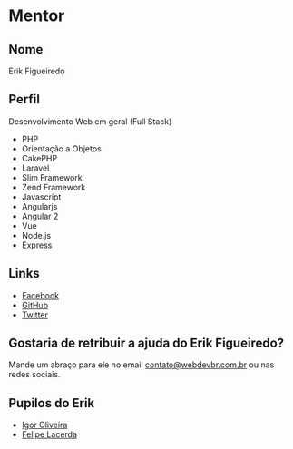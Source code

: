 # Mentor

## Nome

Erik Figueiredo

## Perfil

Desenvolvimento Web em geral (Full Stack)

* PHP
* Orientação a Objetos
* CakePHP
* Laravel
* Slim Framework
* Zend Framework
* Javascript
* Angularjs
* Angular 2
* Vue
* Node.js
* Express

## Links

* [Facebook](https://www.facebook.com/erikfigueiredods)
* [GitHub](https://github.com/erikfig)
* [Twitter](https://twitter.com/erikfig)

## Gostaria de retribuir a ajuda do Erik Figueiredo?

Mande um abraço para ele no email contato@webdevbr.com.br ou nas redes sociais.

## Pupilos do Erik

* [Igor Oliveira](https://github.com/training-center/mentoria/blob/master/pupilos/perfis/IgoOliveira.md)
* [Felipe Lacerda](https://github.com/training-center/mentoria/blob/master/pupilos/perfis/FelipeLacerda.md)
